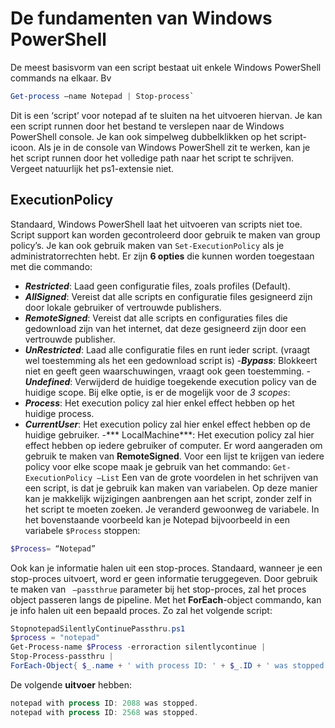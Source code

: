 # De fundamenten van Windows PowerShell
De meest basisvorm van een script bestaat uit enkele Windows PowerShell commands na elkaar. Bv 
```PowerShell
Get-process –name Notepad | Stop-process`
```
Dit is een ‘script’ voor notepad af te sluiten na het uitvoeren hiervan. Je kan een script runnen door het bestand te verslepen naar de Windows PowerShell console.  Je kan ook simpelweg dubbelklikken op het script-icoon. Als je in de console van Windows PowerShell zit te werken, kan je het script runnen door het volledige path naar het script te schrijven. Vergeet natuurlijk het ps1-extensie niet.
## ExecutionPolicy
Standaard, Windows PowerShell laat het uitvoeren van scripts niet toe. Script support kan worden gecontroleerd door gebruik te maken van group policy’s. Je kan ook gebruik maken van `Set-ExecutionPolicy` als je administratorrechten hebt.  Er zijn **6 opties** die kunnen worden toegestaan met die commando:
- ***Restricted***: Laad geen configuratie files, zoals profiles (Default).
- ***AllSigned***: Vereist dat alle scripts en configuratie files gesigneerd zijn door lokale gebruiker of vertrouwde publishers.
- ***RemoteSigned***: Vereist dat alle scripts en configuraties files die gedownload zijn van het internet, dat deze gesigneerd zijn door een vertrouwde publisher.
- ***UnRestricted***: Laad alle configuratie files en runt ieder script. (vraagt wel toestemming als het een gedownload script is)
-***Bypass***: Blokkeert niet en geeft geen waarschuwingen, vraagt ook geen toestemming.
-***Undefined***: Verwijderd de huidige toegekende execution policy van de huidige scope.
Bij elke optie, is er de mogelijk voor de *3 scopes*:
- ***Process***: Het execution policy zal hier enkel effect hebben op het huidige process.
- ***CurrentUser***:  Het execution policy zal hier enkel effect hebben op de huidige gebruiker.
-*** LocalMachine***: Het execution policy zal hier effect hebben op iedere gebruiker of computer.
Er word aangeraden om gebruik te maken van **RemoteSigned**. Voor een lijst te krijgen van iedere policy voor elke scope maak je gebruik van het commando: `Get-ExecutionPolicy –List`
Een van de grote voordelen in het schrijven van een script, is dat je gebruik kan maken van variabelen. Op deze manier kan je makkelijk wijzigingen aanbrengen aan het script, zonder zelf in het script te moeten zoeken. Je veranderd gewoonweg de variabele. In het bovenstaande voorbeeld kan je Notepad bijvoorbeeld in een variabele `$Process` stoppen:
```PowerShell
$Process= “Notepad”
```
Ook kan je informatie halen uit een stop-proces. Standaard, wanneer je een stop-proces uitvoert, word er geen informatie teruggegeven. Door gebruik te maken van ` –passthrue` parameter bij het stop-proces, zal het proces object passeren langs de pipeline. Met het **ForEach**-object commando, kan je info halen uit een bepaald proces.  Zo zal het volgende script:
```PowerShell
StopnotepadSilentlyContinuePassthru.ps1
$process = "notepad"
Get-Process-name $Process -erroraction silentlycontinue | 
Stop-Process-passthru | 
ForEach-Object{ $_.name + ' with process ID: ' + $_.ID + ' was stopped.'}
```
De volgende **uitvoer** hebben:
```PowerShell
notepad with process ID: 2088 was stopped.
notepad with process ID: 2568 was stopped.
